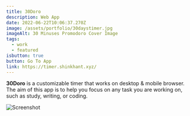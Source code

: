 ```yaml
---
title: 30Doro
description: Web App
date: 2022-06-22T10:06:37.270Z
image: /assets/portfolio/30daystimer.jpg
imageAlt: 30 Minuses Promodoro Cover Image
tags:
  - work
  - featured
isbutton: true
button: Go To App
link: https://timer.shinkhant.xyz/
---
```

**30Doro** is a customizable timer that works on desktop & mobile browser. The aim of this app is to help you focus on any task you are working on, such as study, writing, or coding.

<div class="notion-image page-width">
            <img alt="Screenshot" sizes="100vw" src="/assets/portfolio/screenshot-from-2022-06-22-16-36-19.png">
</div>